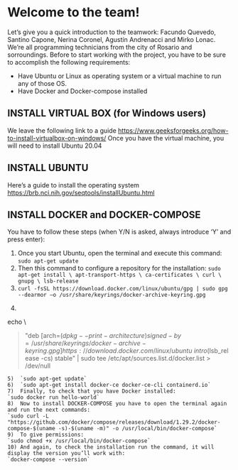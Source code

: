 # Welcome to the team! 
Let’s give you a quick introduction to the teamwork: Facundo Quevedo, Santino Capone, Nerina Coronel, Agustín Andrenacci and Mirko Lonac. We’re all programming technicians from the city of Rosario and sorroundings.
Before to start working with the project, you have to be sure to accomplish the following requirements:
-	Have Ubuntu or Linux as operating system or a virtual machine to run any of those OS.
-	Have Docker and Docker-compose installed
## INSTALL VIRTUAL BOX (for Windows users)
We leave the following link to a guide https://www.geeksforgeeks.org/how-to-install-virtualbox-on-windows/ 
Once you have the virtual machine, you will need to install Ubuntu 20.04
## INSTALL UBUNTU
Here’s a guide to install the operating system https://brb.nci.nih.gov/seqtools/installUbuntu.html 
## INSTALL DOCKER and DOCKER-COMPOSE
You have to follow these steps (when Y/N is asked, always introduce ‘Y’ and press enter):
1)	Once you start Ubuntu, open the terminal and execute this command:
`sudo apt-get update`
2)	Then this command to configure a repository for the installation: 
`sudo apt-get install \ apt-transport-https \ ca-certificates \ curl \ gnupg \ lsb-release`
3)	`curl -fsSL https://download.docker.com/linux/ubuntu/gpg | sudo gpg --dearmor –o /usr/share/keyrings/docker-archive-keyring.gpg`
4)	```
echo \
> "deb [arch=$(dpkg --print-architecture) signed-by=/usr/share/keyrings/docker-archive-keyring.gpg] https://download.docker.com/linux/ubuntu \
> intro$(lsb_release -cs) stable" | sudo tee /etc/apt/sources.list.d/docker.list > /dev/null
```
5)	`sudo apt-get update`
6)	`sudo apt-get install docker-ce docker-ce-cli containerd.io`
7)	Finally, to check that you have Docker installed:
`sudo docker run hello-world`
8)	Now to install DOCKER-COMPOSE you have to open the terminal again and run the next commands:
`sudo curl -L "https://github.com/docker/compose/releases/download/1.29.2/docker-compose-$(uname -s)-$(uname -m)" -o /usr/local/bin/docker-compose`
9)	To give permissions:
`sudo chmod +x /usr/local/bin/docker-compose`
10)	And again, to check the installation run the command, it will display the version you’ll work with:
`docker-compose --version`
